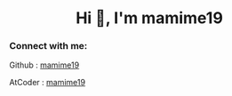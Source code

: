 <h1 align="center">Hi 👋, I'm mamime19</h1>

<h3 align="left">Connect with me:</h3>
<div align="left">
<p>Github : <a href="https://github.com/mamime19">mamime19</a></p>
<p>AtCoder : <a href="https://atcoder.jp/users/mamime19">mamime19</a></p>
</div>
